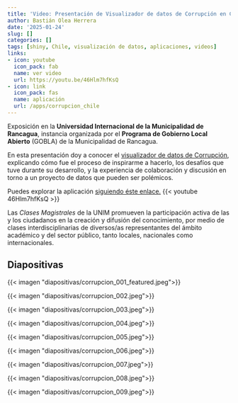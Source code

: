 ```yaml
---
title: 'Video: Presentación de Visualizador de datos de Corrupción en Chile'
author: Bastián Olea Herrera
date: '2025-01-24'
slug: []
categories: []
tags: [shiny, Chile, visualización de datos, aplicaciones, videos]
links:
- icon: youtube
  icon_pack: fab
  name: ver video
  url: https://youtu.be/46Hlm7hfKsQ
- icon: link
  icon_pack: fas
  name: aplicación
  url: /apps/corrupcion_chile
---
```


Exposición en la **Universidad Internacional de la Municipalidad de Rancagua**, instancia organizada por el **Programa de Gobierno Local Abierto** (GOBLA) de la Municipalidad de Rancagua.

En esta presentación doy a conocer el [visualizador de datos de Corrupción](/apps/corrupcion_chile), explicando cómo fue el proceso de inspirarme a hacerlo, los desafíos que tuve durante su desarrollo, y la experiencia de colaboración y discusión en torno a un proyecto de datos que pueden ser polémicos.

Puedes explorar la aplicación [siguiendo éste enlace.](/apps/corrupcion_chile)
{{< youtube 46Hlm7hfKsQ >}}

Las _Clases Magistrales_ de la UNIM promueven la participación activa de las y los ciudadanos en la creación y difusión del conocimiento, por medio de clases interdisciplinarias de diversos/as representantes del ámbito académico y del sector público, tanto locales, nacionales como internacionales.

## Diapositivas

{{< imagen "diapositivas/corrupcion_001_featured.jpeg">}}
 
{{< imagen "diapositivas/corrupcion_002.jpeg">}}

{{< imagen "diapositivas/corrupcion_003.jpeg">}}

{{< imagen "diapositivas/corrupcion_004.jpeg">}}

{{< imagen "diapositivas/corrupcion_005.jpeg">}}

{{< imagen "diapositivas/corrupcion_006.jpeg">}}

{{< imagen "diapositivas/corrupcion_007.jpeg">}}

{{< imagen "diapositivas/corrupcion_008.jpeg">}}

{{< imagen "diapositivas/corrupcion_009.jpeg">}}
